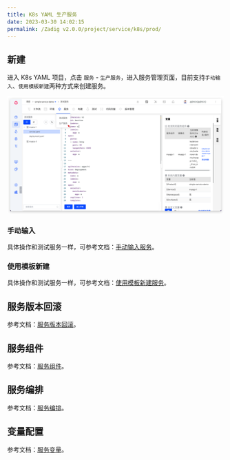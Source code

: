 ```yaml
---
title: K8s YAML 生产服务
date: 2023-03-30 14:02:15
permalink: /Zadig v2.0.0/project/service/k8s/prod/
---
```


## 新建

进入 K8s YAML 项目，点击 `服务` - `生产服务`，进入服务管理页面，目前支持`手动输入`、`使用模板新建`两种方式来创建服务。

![创建服务](../../../_images/create_k8s_service_prod.png)

### 手动输入

具体操作和测试服务一样，可参考文档：[手动输入服务](/Zadig%20v2.0.0/project/service/k8s/#手工输入服务)。

### 使用模板新建

具体操作和测试服务一样，可参考文档：[使用模板新建服务](/Zadig%20v2.0.0/project/service/k8s/#使用模板新建服务)。

## 服务版本回滚

参考文档：[服务版本回滚](/Zadig%20v2.0.0/project/service/versions/)。

## 服务组件

参考文档：[服务组件](/Zadig%20v2.0.0/project/service/module/)。

## 服务编排

参考文档：[服务编排](/Zadig%20v2.0.0/project/service/k8s/#服务编排)。

## 变量配置

参考文档：[服务变量](/Zadig%20v2.0.0/project/service/variable/)。
